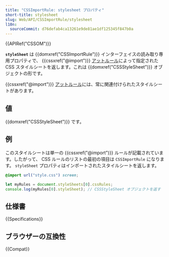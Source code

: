 ```yaml
---
title: "CSSImportRule: stylesheet プロパティ"
short-title: stylesheet
slug: Web/API/CSSImportRule/stylesheet
l10n:
  sourceCommit: d76defab4ca13261e9de81ae1df125345f847b0a
---
```


{{APIRef("CSSOM")}}

**`styleSheet`** は {{domxref("CSSImportRule")}} インターフェイスの読み取り専用プロパティで、 {{cssxref("@import")}} [アットルール](/ja/docs/Web/CSS/At-rule)によって指定された CSS スタイルシートを返します。これは {{domxref("CSSStyleSheet")}} オブジェクトの形です。

{{cssxref("@import")}} [アットルール](/ja/docs/Web/CSS/At-rule)には、常に関連付けられたスタイルシートがあります。

## 値

{{domxref("CSSStyleSheet")}} です。

## 例

このスタイルシートは単一の {{cssxref("@import")}} ルールが記載されています。したがって、 CSS ルールのリストの最初の項目は `CSSImportRule` になります。 `styleSheet` プロパティはインポートされたスタイルシートを返します。

```css
@import url("style.css") screen;
```

```js
let myRules = document.styleSheets[0].cssRules;
console.log(myRules[0].styleSheet); // CSSStyleSheet オブジェクトを返す
```

## 仕様書

{{Specifications}}

## ブラウザーの互換性

{{Compat}}
